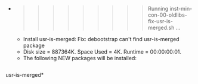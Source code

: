 * >>>>>>>>> Running inst-min-con-00-oldlibs-fix-usr-is-merged.sh ...
  * Install usr-is-merged: Fix: debootstrap can't find usr-is-merged package
  * Disk size = 887364K. Space Used = 4K. Runtime = 00:00:00:01.
  * The following NEW packages will be installed:
  ```bash
usr-is-merged*
  ```
